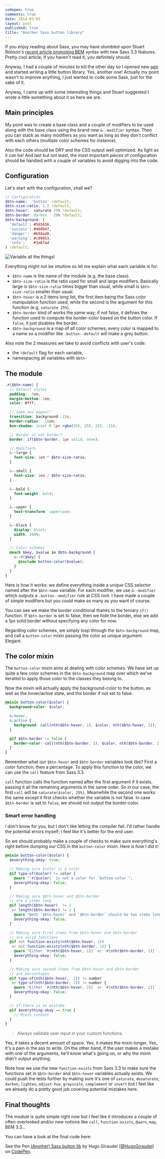 ```yaml
---
codepen: true
comments: true
date: 2014-03-03
layout: post
published: true
title: "Another Sass button library"
---
```


If you enjoy reading about Sass, you may have stumbled upon Stuart Robson's [recent article promoting BEM](http://www.alwaystwisted.com/post.php?s=2014-02-27-even-easier-bem-ing-with-sass-33) syntax with new Sass 3.3 features. Pretty cool article; if you haven't read it, you definitely should.

Anyway, I had a couple of minutes to kill the other day so I opened new [pen](http://codepen.io) and started writing a little button library. Yes, another one! Actually my point wasn't to improve anything, I just wanted to code some Sass, just for the sake of it.

Anyway, I came up with some interesting things and Stuart suggested I wrote a little something about it so here we are.

## Main principles 

My point was to create a base class and a couple of modifiers to be used along with the base class using the brand new `&--modifier` syntax. Then you can stack as many modifiers as you want as long as they don't conflict with each others (multiple color schemes for instance).

Also the code should be DRY and the CSS output well optimized. As light as it can be! And last but not least, the most important pieces of configuration should be handled with a couple of variables to avoid digging into the code.

## Configuration 

Let's start with the configuration, shall we?

```scss
// Configuration
$btn-name:  'button' !default;
$btn-size-ratio: 1.2 !default;
$btn-hover:  saturate 25% !default;
$btn-border: darken   20% !default;
$btn-background: (
  'default': #565656,
  'success': #468847,
  'danger':  #b94a48,
  'warning': #c09853,
  'info':    #3a87ad
) !default;
```

<img class="pull-image--right" alt='Variable all the things!' src='http://i.imgur.com/shEzy8H.jpg'/>

Everything might not be intuitive so let me explain what each variable is for:

* `$btn-name` is the name of the module (e.g. the base class).
* `$btn-size-ratio` is the ratio used for small and large modifiers. Basically large is `$btn-size-ratio` times bigger than usual, while small is `$btn-size-ratio` smaller than usual.
* `$btn-hover` is a 2 items long list, the first item being the Sass color manipulation function used, while the second is the argument for this function (e.g. `saturate 25%`).
* `$btn-border` kind of works the same way; if not false, it defines the function used to compute the border-color based on the button color. If `false`, it just disables the border.
* `$btn-background` is a map of all color schemes; every color is mapped to a name so a modifier like `.button--default` will make a grey button.

Also note the 2 measures we take to avoid conflicts with user's code:

* the `!default` flag for each variable,
* namespacing all variables with `$btn-`


## The module 

```scss
.#{$btn-name} {
  // Default styles
  padding: .5em;
  margin-bottom: 1em;
  color: #fff;

  // Some sex appeal!
  transition: background .15s;
  border-radius: .15em;
  box-shadow: inset 0 1px rgba(255, 255, 255, .15);

  // Border or not border?
  border: if($btn-border, 1px solid, none);

  // Modifiers
  &--large {
    font-size: 1em * $btn-size-ratio;
  }

  &--small {
    font-size: 1em / $btn-size-ratio;
  }

  &--bold {
    font-weight: bold;
  }

  &--upper {
    text-transform: uppercase;
  }

  &--block {
    display: block;
    width: 100%;
  }

  // Color schemes
  @each $key, $value in $btn-background {
    &--#{$key} {
      @include button-color($value);
    }
  }
}
```

Here is how it works: we define everything inside a unique CSS selector named after the `$btn-name` variable. For each modifier, we use `&--modifier` which outputs a `.button--modifier` rule at CSS root. I have made a couple of simple modifiers but you could make as many as you want of course.

You can see we make the border conditional thanks to the ternary `if()` function. If `$btn-border` is set to false, then we hide the border, else we add a 1px solid border without specifying any color for now.

Regarding color schemes, we simply loop through the `$btn-background` map, and call a `button-color` mixin passing the color as unique argument. Elegant.

## The color mixin 

The `button-color` mixin aims at dealing with color schemes. We have set up quite a few color schemes in the `$btn-background` map over which we've iterated to apply those color to the classes they belong to.

Now the mixin will actually apply the background-color to the button, as well as the hover/active state, and the border if not set to false.

```scss
@mixin button-color($color) {
  background-color: $color;

  &:hover,
  &:active {
    background: call(nth($btn-hover, 1), $color, nth($btn-hover, 2));
  }

  @if $btn-border != false {
    border-color: call(nth($btn-border, 1), $color, nth($btn-border, 2));
  }
}
```

Remember what our `$btn-hover` and `$btn-border` variables look like? First a color function, then a percentage. To apply this function to the color, we can use the `call` feature from Sass 3.3.

`call` function calls the function named after the first argument if it exists, passing it all the remaining arguments in the same order. So in our case, the first `call` will be `saturate($color, 25%)`. Meanwhile the second one works the same except it first checks whether the variable is not false. In case `$btn-border` is set to `false`, we should not output the border-color.

### Smart error handling

I don't know for you, but I don't like letting the compiler fail. I'd rather handle the potential errors myself; I feel like it's better for the end user.

So we should probably make a couple of checks to make sure everything's right before dumping our CSS in the `button-color` mixin. Here is how I did it:

```scss
@mixin button-color($color) {
  $everything-okay: true;

  // Making sure $color is a color
  @if type-of($color) != color {
    @warn "`#{$color}` is not a color for `button-color`";
    $everything-okay: false;
  }

  // Making sure $btn-hover and $btn-border
  // are 2 items long
  @if length($btn-hover)  != 2
   or length($btn-border) != 2 {
    @warn "Both `$btn-hover` and `$btn-border` should be two items long for `button-color`.";
    $everything-okay: false;
  }

  // Making sure first items from $btn-hover and $btn-border
  // are valid functions
  @if not function-exists(nth($btn-hover, 1))
   or not function-exists(nth($btn-border, 1)) {
    @warn "Either `#{nth($btn-hover, 1)}` or `#{nth($btn-border, 1)}` is not a valid function for `button-color`.";
    $everything-okay: false;
  }

  // Making sure second items from $btn-hover and $btn-border
  // are percentages
  @if type-of(nth($btn-hover,  2)) != number
   or type-of(nth($btn-border, 2)) != number {
    @warn "Either `#{nth($btn-hover, 2)}` or `#{nth($btn-border, 2)}` is not a valid percentage for `button-color`.";
    $everything-okay: false;
  }

  // If there is no mistake
  @if $everything-okay == true {
    // Mixin content
  }
}
```

<blockquote class="pull-quote--right">Always validate user input in your custom functions.</blockquote>

Yes, it takes a decent amount of space. Yes, it makes the mixin longer. Yes, it's a pain in the ass to write. On the other hand, if the user makes a mistake with one of the arguments, he'll know what's going on, or why the mixin didn't output anything.

Note how we use the new `function-exists` from Sass 3.3 to make sure the functions set in `$btn-border` and `$btn-hover` variables actually exists. We could push the tests further by making sure it's one of `saturate`, `desaturate`, `darken`, `lighten`, `adjust-hue`, `grayscale`, `complement` or `invert` but I feel like we already do a pretty good job covering potential mistakes here.

## Final thoughts 

The module is quite simple right now but I feel like it introduces a couple of often overlooked and/or new notions like `call`, `function-exists`, `@warn`, `map`, BEM 3.3... 

You can have a look at the final code here:

<p data-height="306" data-theme-id="0" data-slug-hash="Dezad" data-default-tab="result" class='codepen'>See the Pen <a href='http://codepen.io/HugoGiraudel/pen/Dezad'>(Another) Sass button lib</a> by Hugo Giraudel (<a href='http://codepen.io/HugoGiraudel'>@HugoGiraudel</a>) on <a href='http://codepen.io'>CodePen</a>.</p>
